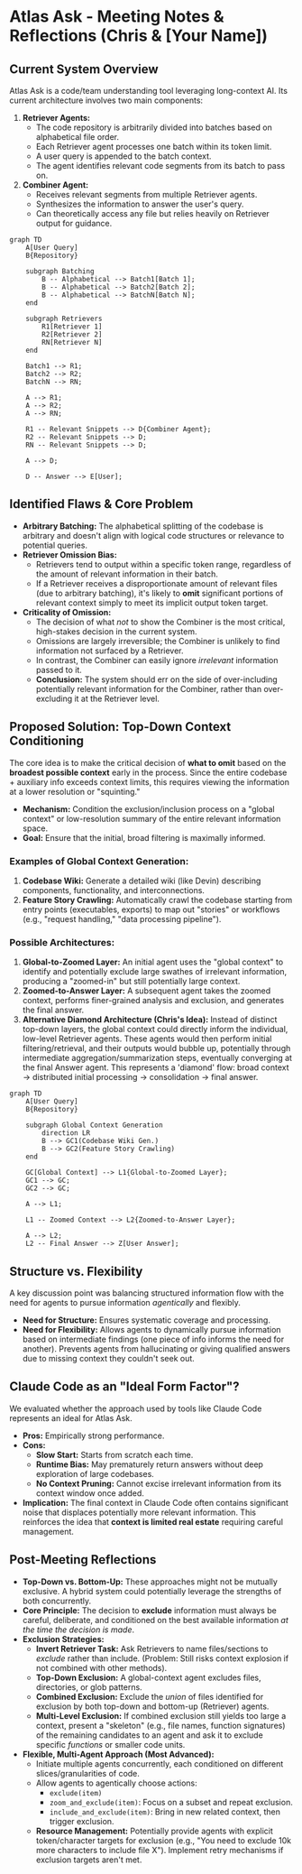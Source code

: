 # Atlas Ask - Meeting Notes & Reflections (Chris & [Your Name])

## Current System Overview

Atlas Ask is a code/team understanding tool leveraging long-context AI. Its current architecture involves two main components:

1.  **Retriever Agents:**
    - The code repository is arbitrarily divided into batches based on alphabetical file order.
    - Each Retriever agent processes one batch within its token limit.
    - A user query is appended to the batch context.
    - The agent identifies relevant code segments from its batch to pass on.
2.  **Combiner Agent:**
    - Receives relevant segments from multiple Retriever agents.
    - Synthesizes the information to answer the user's query.
    - Can theoretically access any file but relies heavily on Retriever output for guidance.

```mermaid
graph TD
    A[User Query]
    B{Repository}

    subgraph Batching
        B -- Alphabetical --> Batch1[Batch 1];
        B -- Alphabetical --> Batch2[Batch 2];
        B -- Alphabetical --> BatchN[Batch N];
    end

    subgraph Retrievers
        R1[Retriever 1]
        R2[Retriever 2]
        RN[Retriever N]
    end

    Batch1 --> R1;
    Batch2 --> R2;
    BatchN --> RN;

    A --> R1;
    A --> R2;
    A --> RN;

    R1 -- Relevant Snippets --> D{Combiner Agent};
    R2 -- Relevant Snippets --> D;
    RN -- Relevant Snippets --> D;

    A --> D;

    D -- Answer --> E[User];
```

## Identified Flaws & Core Problem

- **Arbitrary Batching:** The alphabetical splitting of the codebase is arbitrary and doesn't align with logical code structures or relevance to potential queries.
- **Retriever Omission Bias:**
  - Retrievers tend to output within a specific token range, regardless of the amount of relevant information in their batch.
  - If a Retriever receives a disproportionate amount of relevant files (due to arbitrary batching), it's likely to **omit** significant portions of relevant context simply to meet its implicit output token target.
- **Criticality of Omission:**
  - The decision of what _not_ to show the Combiner is the most critical, high-stakes decision in the current system.
  - Omissions are largely irreversible; the Combiner is unlikely to find information not surfaced by a Retriever.
  - In contrast, the Combiner can easily ignore _irrelevant_ information passed to it.
  - **Conclusion:** The system should err on the side of over-including potentially relevant information for the Combiner, rather than over-excluding it at the Retriever level.

## Proposed Solution: Top-Down Context Conditioning

The core idea is to make the critical decision of **what to omit** based on the **broadest possible context** early in the process. Since the entire codebase + auxiliary info exceeds context limits, this requires viewing the information at a lower resolution or "squinting."

- **Mechanism:** Condition the exclusion/inclusion process on a "global context" or low-resolution summary of the entire relevant information space.
- **Goal:** Ensure that the initial, broad filtering is maximally informed.

### Examples of Global Context Generation:

1.  **Codebase Wiki:** Generate a detailed wiki (like Devin) describing components, functionality, and interconnections.
2.  **Feature Story Crawling:** Automatically crawl the codebase starting from entry points (executables, exports) to map out "stories" or workflows (e.g., "request handling," "data processing pipeline").

### Possible Architectures:

1.  **Global-to-Zoomed Layer:** An initial agent uses the "global context" to identify and potentially exclude large swathes of irrelevant information, producing a "zoomed-in" but still potentially large context.
2.  **Zoomed-to-Answer Layer:** A subsequent agent takes the zoomed context, performs finer-grained analysis and exclusion, and generates the final answer.
3.  **Alternative Diamond Architecture (Chris's Idea):** Instead of distinct top-down layers, the global context could directly inform the individual, low-level Retriever agents. These agents would then perform initial filtering/retrieval, and their outputs would bubble up, potentially through intermediate aggregation/summarization steps, eventually converging at the final Answer agent. This represents a 'diamond' flow: broad context -> distributed initial processing -> consolidation -> final answer.

```mermaid
graph TD
    A[User Query]
    B{Repository}

    subgraph Global Context Generation
        direction LR
        B --> GC1(Codebase Wiki Gen.)
        B --> GC2(Feature Story Crawling)
    end

    GC[Global Context] --> L1{Global-to-Zoomed Layer};
    GC1 --> GC;
    GC2 --> GC;

    A --> L1;

    L1 -- Zoomed Context --> L2{Zoomed-to-Answer Layer};

    A --> L2;
    L2 -- Final Answer --> Z[User Answer];

```

## Structure vs. Flexibility

A key discussion point was balancing structured information flow with the need for agents to pursue information _agentically_ and flexibly.

- **Need for Structure:** Ensures systematic coverage and processing.
- **Need for Flexibility:** Allows agents to dynamically pursue information based on intermediate findings (one piece of info informs the need for another). Prevents agents from hallucinating or giving qualified answers due to missing context they couldn't seek out.

## Claude Code as an "Ideal Form Factor"?

We evaluated whether the approach used by tools like Claude Code represents an ideal for Atlas Ask.

- **Pros:** Empirically strong performance.
- **Cons:**
  - **Slow Start:** Starts from scratch each time.
  - **Runtime Bias:** May prematurely return answers without deep exploration of large codebases.
  - **No Context Pruning:** Cannot excise irrelevant information from its context window once added.
- **Implication:** The final context in Claude Code often contains significant noise that displaces potentially more relevant information. This reinforces the idea that **context is limited real estate** requiring careful management.

## Post-Meeting Reflections

- **Top-Down vs. Bottom-Up:** These approaches might not be mutually exclusive. A hybrid system could potentially leverage the strengths of both concurrently.
- **Core Principle:** The decision to **exclude** information must always be careful, deliberate, and conditioned on the best available information _at the time the decision is made_.
- **Exclusion Strategies:**
  - **Invert Retriever Task:** Ask Retrievers to name files/sections to _exclude_ rather than include. (Problem: Still risks context explosion if not combined with other methods).
  - **Top-Down Exclusion:** A global-context agent excludes files, directories, or glob patterns.
  - **Combined Exclusion:** Exclude the _union_ of files identified for exclusion by both top-down and bottom-up (Retriever) agents.
  - **Multi-Level Exclusion:** If combined exclusion still yields too large a context, present a "skeleton" (e.g., file names, function signatures) of the remaining candidates to an agent and ask it to exclude specific _functions_ or smaller code units.
- **Flexible, Multi-Agent Approach (Most Advanced):**
  - Initiate multiple agents concurrently, each conditioned on different slices/granularities of code.
  - Allow agents to agentically choose actions:
    - `exclude(item)`
    - `zoom_and_exclude(item)`: Focus on a subset and repeat exclusion.
    - `include_and_exclude(item)`: Bring in new related context, then trigger exclusion.
  - **Resource Management:** Potentially provide agents with explicit token/character targets for exclusion (e.g., "You need to exclude 10k more characters to include file X"). Implement retry mechanisms if exclusion targets aren't met.
